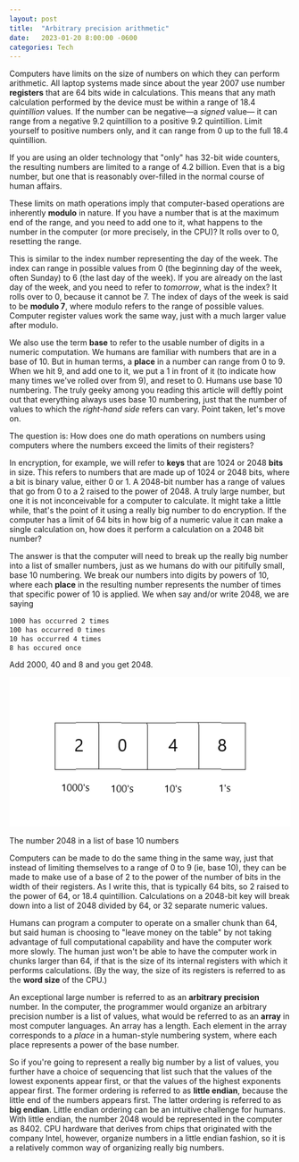 ```yaml
---
layout: post
title:  "Arbitrary precision arithmetic"
date:   2023-01-20 8:00:00 -0600
categories: Tech
---
```


Computers have limits on the size of numbers on which they can
perform arithmetic.
All laptop systems made since about the year 2007
use number **registers** that are 64 bits wide in calculations.
This means that any math calculation performed by the device
must be within a range of 18.4 _quintillion_ values.
If the number can be negative&#8212;a _signed_ value&#8212;
it can range from a negative 9.2 quintillion to a positive 9.2 quintillion.
Limit yourself to positive numbers only,
and it can range from 0 up to the full 18.4 quintillion.

If you are using an older technology that "only" has 32-bit wide counters,
the resulting numbers are limited to a range of 4.2 billion.
Even that is a big number, but one that is reasonably over-filled
in the normal course of human affairs.

These limits on math operations imply that computer-based
operations are inherently **modulo** in nature.
If you have a number that is at the maximum end of the range,
and you need to add one to it, what happens to the number
in the computer (or more precisely, in the CPU)?
It rolls over to 0, resetting the range.

This is similar to the index number representing the day of the week.
The index can range in possible values
from 0 (the beginning day of the week, often Sunday)
to 6 (the last day of the week).
If you are already on the last day of the week,
and you need to refer to _tomorrow_, what is the index?
It rolls over to 0, because it cannot be 7.
The index of days of the week is said to be **modulo 7**,
where modulo refers to the range of possible values.
Computer register values work the same way, just with a much larger
value after modulo.

We also use the term **base** to refer to the usable number of digits
in a numeric computation.
We humans are familiar with numbers that are in a base of 10.
But in human terms, a **place** in a number can range from 0 to 9.
When we hit 9, and add one to it, we put a 1 in front of it
(to indicate how many times we've rolled over from 9),
and reset to 0.
Humans use base 10 numbering.
The truly geeky among you reading this article will deftly point
out that everything always uses base 10 numbering,
just that the number of values to which the _right-hand side_ refers
can vary.
Point taken, let's move on.

The question is:
How does one do math operations on numbers using computers
where the numbers exceed the limits of their registers?

In encryption, for example, we will refer to **keys** that are
1024 or 2048 **bits** in size.
This refers to numbers that are made up of 1024 or 2048 bits,
where a bit is binary value, either 0 or 1.
A 2048-bit number has a range of values
that go from 0 to a 2 raised to the power of 2048.
A truly large number,
but one it is not inconceivable for a computer to calculate.
It might take a little while,
that's the point of it using a really big number to do encryption.
If the computer has a limit of 64 bits in how big of a numeric value
it can make a single calculation on,
how does it perform a calculation on a 2048 bit number?

The answer is that the computer will need to break up
the really big number into a list of smaller numbers,
just as we humans do with our pitifully small, base 10 numbering.
We break our numbers into digits by powers of 10,
where each **place** in the resulting number
represents the number of times that specific power of 10 is applied.
We when say and/or write 2048, we are saying
```
1000 has occurred 2 times
100 has occurred 0 times
10 has occurred 4 times
8 has occured once
```
Add 2000, 40 and 8 and you get 2048.

![Number 2048 in base 10](/assets/base-10-2048.png "Number 2048 in base 10")
<div class="center-caption">
<figcaption>The number 2048 in a list of base 10 numbers</figcaption>
</div>

Computers can be made to do the same thing in the same way,
just that instead of limiting themselves to
a range of 0 to 9 (ie, base 10),
they can be made to make use of a base of 2 to the power of the number of bits
in the width of their registers.
As I write this, that is typically 64 bits,
so 2 raised to the power of 64, or 18.4 quintillion.
Calculations on a 2048-bit key will break down
into a list of 2048 divided by 64, or 32 separate numeric values.

Humans can program a computer to operate on a smaller chunk
than 64, but said human is choosing to "leave money on the table"
by not taking advantage of full computational capability
and have the computer work more slowly.
The human just won't be able to have the computer work in chunks
larger than 64, if that is the size of its internal registers with which
it performs calculations.
(By the way, the size of its registers is referred to as the **word size**
of the CPU.)

An exceptional large number is referred to as an
**arbitrary precision** number.
In the computer, the programmer would organize an arbitrary precision
number is a list of values,
what would be referred to as an **array** in most computer languages.
An array has a length.
Each element in the array corresponds to a _place_
in a human-style numbering system,
where each place represents a power of the base number.

So if you're going to represent a really big number
by a list of values, you further have a choice
of sequencing that list such that
the values of the lowest exponents appear first,
or that the values of the highest exponents appear first.
The former ordering is referred to as **little endian**,
because the little end of the numbers appears first.
The latter ordering is referred to as **big endian**.
Little endian ordering can be an intuitive challenge for humans.
With little endian, the number 2048 would be represented
in the computer as 8402.
CPU hardware that derives from chips that originated with the company Intel,
however, organize numbers in a little endian fashion,
so it is a relatively common way of organizing really big numbers.

